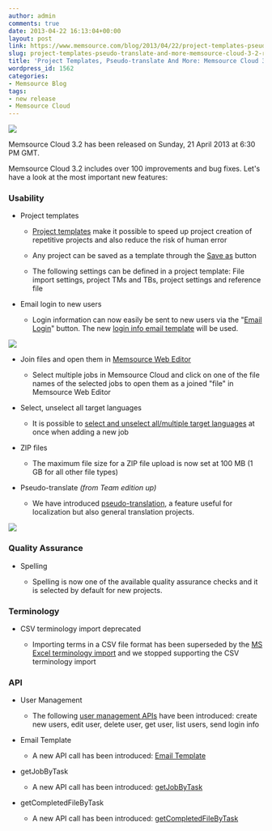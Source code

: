 ```yaml
---
author: admin
comments: true
date: 2013-04-22 16:13:04+00:00
layout: post
link: https://www.memsource.com/blog/2013/04/22/project-templates-pseudo-translate-and-more-memsource-cloud-3-2-released/
slug: project-templates-pseudo-translate-and-more-memsource-cloud-3-2-released
title: 'Project Templates, Pseudo-translate And More: Memsource Cloud 3.2 Released'
wordpress_id: 1562
categories:
- Memsource Blog
tags:
- new release
- Memsource Cloud
---
```


[![](/wp-content/uploads/2012/08/MemSource-Cloud-–-medium.png)](http://www.memsource.com/)

Memsource Cloud 3.2 has been released on Sunday, 21 April 2013 at 6:30 PM GMT.

Memsource Cloud 3.2 includes over 100 improvements and bug fixes. Let's have a look at the most important new features:<!-- more -->


### 







### Usability








	
  * Project templates

	
    * [Project templates](http://wiki.memsource.com/wiki/MemSource_Cloud_User_Manual#Project_Templates) make it possible to speed up project creation of repetitive projects and also reduce the risk of human error

	
    * Any project can be saved as a template through the [Save as](http://wiki.memsource.com/images/e/e6/Save-as-template.png) button

	
    * The following settings can be defined in a project template: File import settings, project TMs and TBs, project settings and reference file




	
  * Email login to new users

	
    * Login information can now easily be sent to new users via the "[Email Login](http://wiki.memsource.com/wiki/MemSource_Cloud_User_Manual#Email_Login)" button. The new [login info email template](http://wiki.memsource.com/wiki/Login_Info_Email_Template) will be used.





[![](/wp-content/uploads/2013/04/email-login1-300x127.png)](/wp-content/uploads/2013/04/email-login1.png)



	
  * Join files and open them in [Memsource Web Editor](http://wiki.memsource.com/wiki/MemSource_Web_Editor_User_Manual)

	
    * Select multiple jobs in Memsource Cloud and click on one of the file names of the selected jobs to open them as a joined "file" in Memsource Web Editor




	
  * Select, unselect all target languages

	
    * It is possible to [select and unselect all/multiple target languages](http://support.memsource.com/topic/what-is-the-best-way-to-upload-files-to-a-multilingual-project) at once when adding a new job




	
  * ZIP files

	
    * The maximum file size for a ZIP file upload is now set at 100 MB (1 GB for all other file types)




	
  * Pseudo-translate _(from Team edition up)_

	
    * We have introduced [pseudo-translation](http://wiki.memsource.com/wiki/MemSource_Cloud_User_Manual#Pseudo-translate), a feature useful for localization but also general translation projects.





[![](/wp-content/uploads/2013/04/pseudo-translate-300x161.png)](/wp-content/uploads/2013/04/pseudo-translate.png)


### Quality Assurance





	
  * Spelling

	
    * Spelling is now one of the available quality assurance checks and it is selected by default for new projects.







### Terminology





	
  * CSV terminology import deprecated

	
    * Importing terms in a CSV file format has been superseded by the [MS Excel terminology import](http://wiki.memsource.com/wiki/MemSource_Cloud_User_Manual#XLS_Import_Format) and we stopped supporting the CSV terminology import







### API





	
  * User Management

	
    * The following [user management APIs](http://wiki.memsource.com/wiki/User_API_v2) have been introduced: create new users, edit user, delete user, get user, list users, send login info




	
  * Email Template

	
    * A new API call has been introduced: [Email Template](http://wiki.memsource.com/wiki/Email_Template_API_v2)




	
  * getJobByTask

	
    * A new API call has been introduced: [getJobByTask](http://wiki.memsource.com/wiki/Job_API_v3#Get_Job_By_Task)




	
  * getCompletedFileByTask

	
    * A new API call has been introduced: [getCompletedFileByTask](http://wiki.memsource.com/wiki/Job_API_v3#Get_Completed_File_By_Task)





